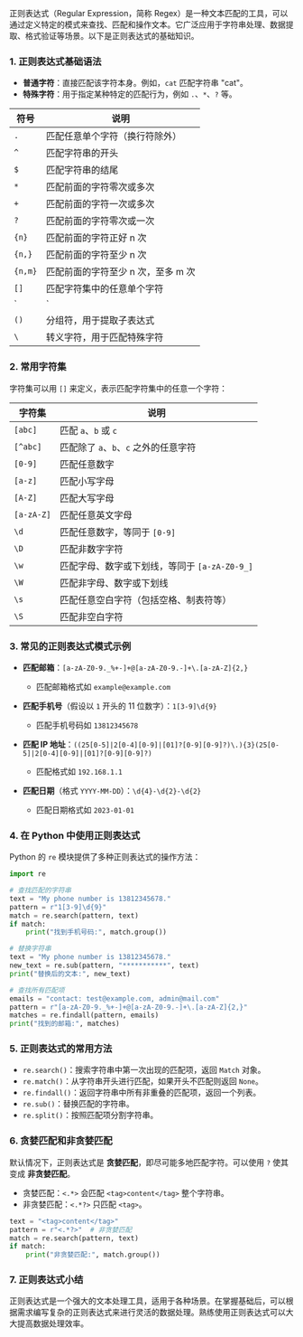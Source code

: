 正则表达式（Regular Expression，简称 Regex）是一种文本匹配的工具，可以通过定义特定的模式来查找、匹配和操作文本。它广泛应用于字符串处理、数据提取、格式验证等场景。以下是正则表达式的基础知识。

### 1. 正则表达式基础语法

- **普通字符**：直接匹配该字符本身。例如，`cat` 匹配字符串 "cat"。
- **特殊字符**：用于指定某种特定的匹配行为，例如 `.`、`*`、`?` 等。

| 符号  | 说明                                     |
|-------|----------------------------------------|
| `.`   | 匹配任意单个字符（换行符除外）                 |
| `^`   | 匹配字符串的开头                           |
| `$`   | 匹配字符串的结尾                           |
| `*`   | 匹配前面的字符零次或多次                     |
| `+`   | 匹配前面的字符一次或多次                     |
| `?`   | 匹配前面的字符零次或一次                     |
| `{n}` | 匹配前面的字符正好 n 次                      |
| `{n,}`| 匹配前面的字符至少 n 次                      |
| `{n,m}` | 匹配前面的字符至少 n 次，至多 m 次         |
| `[]`  | 匹配字符集中的任意单个字符                    |
| `|`   | 或运算符，匹配左边或右边的表达式                |
| `()`  | 分组符，用于提取子表达式                      |
| `\`   | 转义字符，用于匹配特殊字符                     |

### 2. 常用字符集

字符集可以用 `[]` 来定义，表示匹配字符集中的任意一个字符：

| 字符集      | 说明                             |
|-------------|--------------------------------|
| `[abc]`     | 匹配 `a`、`b` 或 `c`            |
| `[^abc]`    | 匹配除了 `a`、`b`、`c` 之外的任意字符  |
| `[0-9]`     | 匹配任意数字                     |
| `[a-z]`     | 匹配小写字母                     |
| `[A-Z]`     | 匹配大写字母                     |
| `[a-zA-Z]`  | 匹配任意英文字母                 |
| `\d`        | 匹配任意数字，等同于 `[0-9]`      |
| `\D`        | 匹配非数字字符                    |
| `\w`        | 匹配字母、数字或下划线，等同于 `[a-zA-Z0-9_]` |
| `\W`        | 匹配非字母、数字或下划线           |
| `\s`        | 匹配任意空白字符（包括空格、制表符等）   |
| `\S`        | 匹配非空白字符                    |

### 3. 常见的正则表达式模式示例

- **匹配邮箱**：`[a-zA-Z0-9._%+-]+@[a-zA-Z0-9.-]+\.[a-zA-Z]{2,}`  
  - 匹配邮箱格式如 `example@example.com`

- **匹配手机号**（假设以 `1` 开头的 11 位数字）：`1[3-9]\d{9}`  
  - 匹配手机号码如 `13812345678`

- **匹配 IP 地址**：`((25[0-5]|2[0-4][0-9]|[01]?[0-9][0-9]?)\.){3}(25[0-5]|2[0-4][0-9]|[01]?[0-9][0-9]?)`  
  - 匹配格式如 `192.168.1.1`

- **匹配日期**（格式 `YYYY-MM-DD`）：`\d{4}-\d{2}-\d{2}`  
  - 匹配日期格式如 `2023-01-01`

### 4. 在 Python 中使用正则表达式

Python 的 `re` 模块提供了多种正则表达式的操作方法：

```python
import re

# 查找匹配的字符串
text = "My phone number is 13812345678."
pattern = r"1[3-9]\d{9}"
match = re.search(pattern, text)
if match:
    print("找到手机号码:", match.group())

# 替换字符串
text = "My phone number is 13812345678."
new_text = re.sub(pattern, "***********", text)
print("替换后的文本:", new_text)

# 查找所有匹配项
emails = "contact: test@example.com, admin@mail.com"
pattern = r"[a-zA-Z0-9._%+-]+@[a-zA-Z0-9.-]+\.[a-zA-Z]{2,}"
matches = re.findall(pattern, emails)
print("找到的邮箱:", matches)
```

### 5. 正则表达式的常用方法

- `re.search()`：搜索字符串中第一次出现的匹配项，返回 `Match` 对象。
- `re.match()`：从字符串开头进行匹配，如果开头不匹配则返回 `None`。
- `re.findall()`：返回字符串中所有非重叠的匹配项，返回一个列表。
- `re.sub()`：替换匹配的字符串。
- `re.split()`：按照匹配项分割字符串。

### 6. 贪婪匹配和非贪婪匹配

默认情况下，正则表达式是 **贪婪匹配**，即尽可能多地匹配字符。可以使用 `?` 使其变成 **非贪婪匹配**。

- 贪婪匹配：`<.*>` 会匹配 `<tag>content</tag>` 整个字符串。
- 非贪婪匹配：`<.*?>` 只匹配 `<tag>`。

```python
text = "<tag>content</tag>"
pattern = r"<.*?>"  # 非贪婪匹配
match = re.search(pattern, text)
if match:
    print("非贪婪匹配:", match.group())
```

### 7. 正则表达式小结

正则表达式是一个强大的文本处理工具，适用于各种场景。在掌握基础后，可以根据需求编写复杂的正则表达式来进行灵活的数据处理。熟练使用正则表达式可以大大提高数据处理效率。
